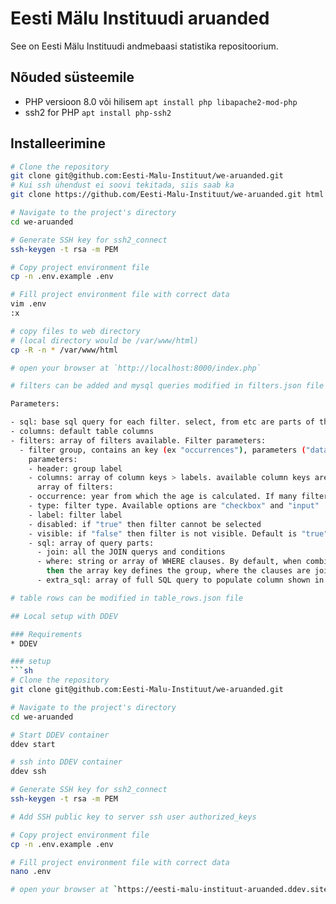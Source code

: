 # Eesti Mälu Instituudi aruanded

See on Eesti Mälu Instituudi andmebaasi statistika repositoorium.

## Nõuded süsteemile

- PHP versioon 8.0 või hilisem
    `apt install php libapache2-mod-php`
- ssh2 for PHP
    `apt install php-ssh2`


## Installeerimine

```sh
# Clone the repository
git clone git@github.com:Eesti-Malu-Instituut/we-aruanded.git
# Kui ssh ühendust ei soovi tekitada, siis saab ka
git clone https://github.com/Eesti-Malu-Instituut/we-aruanded.git html

# Navigate to the project's directory
cd we-aruanded

# Generate SSH key for ssh2_connect
ssh-keygen -t rsa -m PEM

# Copy project environment file
cp -n .env.example .env

# Fill project environment file with correct data
vim .env
:x

# copy files to web directory
# (local directory would be /var/www/html)
cp -R -n * /var/www/html

# open your browser at `http://localhost:8000/index.php`

# filters can be added and mysql queries modified in filters.json file

Parameters:

- sql: base sql query for each filter. select, from etc are parts of the query
- columns: default table columns
- filters: array of filters available. Filter parameters:
  - filter group, contains an key (ex "occurrences"), parameters ("data") and an array of filters
    parameters:
    - header: group label
    - columns: array of column keys > labels. available column keys are "repressed", "arrested" and "deported"
      array of filters:
    - occurrence: year from which the age is calculated. If many filters are chosen, the earliest year prevails
    - type: filter type. Available options are "checkbox" and "input"
    - label: filter label
    - disabled: if "true" then filter cannot be selected
    - visible: if "false" then filter is not visible. Default is "true"
    - sql: array of query parts:
      - join: all the JOIN querys and conditions
      - where: string or array of WHERE clauses. By default, when combining different filters then WHERE clauses are joined by AND. If "where" parameter is array,
        then the array key defines the group, where the clauses are joined by OR.
      - extra_sql: array of full SQL query to populate column shown in array key

# table rows can be modified in table_rows.json file

## Local setup with DDEV

### Requirements
* DDEV

### setup
```sh
# Clone the repository
git clone git@github.com:Eesti-Malu-Instituut/we-aruanded.git

# Navigate to the project's directory
cd we-aruanded

# Start DDEV container
ddev start

# ssh into DDEV container
ddev ssh

# Generate SSH key for ssh2_connect
ssh-keygen -t rsa -m PEM

# Add SSH public key to server ssh user authorized_keys

# Copy project environment file
cp -n .env.example .env

# Fill project environment file with correct data
nano .env

# open your browser at `https://eesti-malu-instituut-aruanded.ddev.site`
```